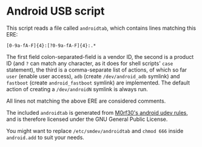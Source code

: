# Android USB script

This script reads a file called `androidtab`, which contains lines matching this ERE:

```
[0-9a-fA-F]{4}:[?0-9a-fA-F]{4}:.*
```

The first field colon-separated-field is a vendor ID, the second is a product ID (and `?` can match any character, as it does for shell scripts' `case` statement), the third is a comma-separate list of actions, of which so far `user` (enable user access), `adb` (create `/dev/android_adb` symlink) and `fastboot` (create `android_fastboot` symlink) are implemented. The default action of creating a `/dev/androidN` symlink is always run.

All lines not matching the above ERE are considered comments.

The included `androidtab` is generated from [M0rf30's android udev rules](https://github.com/M0Rf30/android-udev-rules/blob/master/51-android.rules), and is therefore licensed under the GNU General Public License.

You might want to replace `/etc/smdev/androidtab` and `chmod 666` inside `android.add` to suit your needs.
